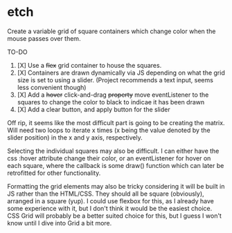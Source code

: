 # etch

Create a variable grid of square containers which change color when the mouse passes over them.

TO-DO  

1. [X] Use a ~~flex~~ grid container to house the squares.
2. [X] Containers are drawn dynamically via JS depending on what the grid size is set to using a slider. (Project recommends a text input, seems less convenient though)
3. [X] Add a ~~hover~~ click-and-drag ~~property~~ move eventListener to the squares to change the color to black to indicae it has been drawn
4. [X] Add a clear button, and apply button for the slider

Off rip, it seems like the most difficult part is going to be creating the matrix. Will need two loops to iterate x times (x being the value denoted by the slider position) in the x and y axis, respectively.

Selecting the individual squares may also be difficult. I can either have the css :hover attribute change their color, or an eventListener for hover on each square, where the callback is some draw() function which can later be retrofitted for other functionality.

Formatting the grid elements may also be tricky considering it will be built in JS rather than the HTML/CSS. They should all be square (obviously), arranged in a square (yup). I could use flexbox for this, as I already have some experience with it, but I don't think it would be the easiest choice. CSS Grid will probably be a better suited choice for this, but I guess I won't know until I dive into Grid a bit more.